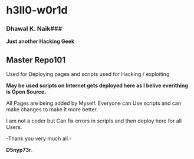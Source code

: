 # h3ll0-w0r1d

### Dhawal K. Naik###
**Just another Hacking Geek**



## Master  Repo101

Used for Deploying pages and scripts used for Hacking / exploiting

**May be used scripts on Internet gets deployed here as I belive everithing is Open Source.**

All Pages are being added by Myself. Everyone can Use scripts and can make changes to make it more better.

I am not a coder but Can fix errors in scripts and then deploy here for all Users.






-Thank you very much all.-

**D5nyp73r**.


